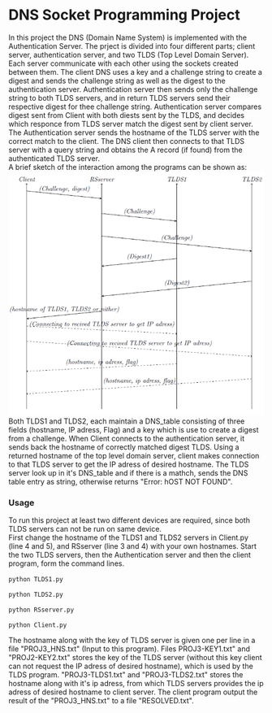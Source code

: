 # DNS Socket Programming Project  
In this project the DNS (Domain Name System) is implemented with the Authentication Server. The prject is divided into four different parts; client server, authentication server, and two TLDS (Top Level Domain Server). Each server communicate with each other using the sockets created between them. The client DNS uses a key and a challenge string to create a digest and sends the challenge string as well as the digest to the authentication server. Authentication server then sends only the challenge string to both TLDS servers, and in return TLDS servers send their respective digest for thee challenge string. Authentication server compares digest sent from Client with both diests sent by the TLDS, and decides which responce from TLDS server match the digest sent by client server. The Authentication server sends the hostname of the TLDS server with the correct match to the client. The DNS client then connects to that TLDS server with a query string and obtains the A record (if found) from the authenticated TLDS server.  
A brief sketch of the interaction among the programs can be shown as:   
<img src="/Images/Sketch.PNG">  
Both TLDS1 and TLDS2, each maintain a DNS_table consisting of three fields (hostname, IP adress, Flag) and a key which is use to create a digest from a challenge. When Client connects to the authentication server, it sends back the hostname of correctly matched digest TLDS. Using a returned hostname of the top level domain server, client makes connection to that TLDS server to get the IP adress of desired hostname. The TLDS server look up in it's DNS_table and if there is a mathch, sends the DNS table entry as  string, otherwise returns "Error: hOST NOT FOUND".  
### Usage
To run this project at least two different devices are required, since both TLDS servers can not be run on same device.  
First change the hostname of the TLDS1 and TLDS2 servers in Client.py (line 4 and 5), and RSserver (line 3 and 4) with your own hostnames. Start the two TLDS servers, then the Authentication server and then the client program, form the command lines.  
```
python TLDS1.py
```
```
python TLDS2.py
```
```
python RSserver.py
```
```
python Client.py
```
The hostname along with the key of TLDS server is given one per line in a file "PROJ3_HNS.txt" (Input to this program). Files PROJ3-KEY1.txt" and "PROJ2-KEY2.txt" stores the key of the TLDS server (without this key client can not request the IP adress of desired hostname), which is used by the TLDS program. "PROJ3-TLDS1.txt" and "PROJ3-TLDS2.txt" stores the hostname along with it's ip adress, from which TLDS servers provides the ip adress of desired hostname to client server. The client program output the result of the "PROJ3_HNS.txt" to a file "RESOLVED.txt".


